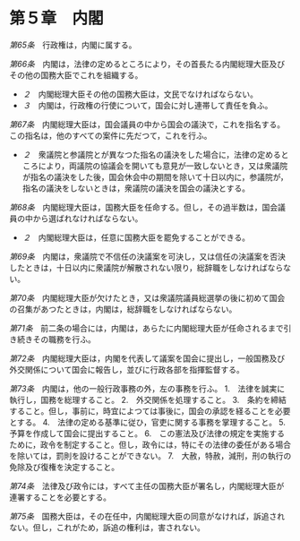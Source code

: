 第５章　内閣
============

_第65条_　行政権は，内閣に属する。

_第66条_　内閣は，法律の定めるところにより，その首長たる内閣総理大臣及びその他の国務大臣でこれを組織する。
* _２_　内閣総理大臣その他の国務大臣は，文民でなければならない。
* _３_　内閣は，行政権の行使について，国会に対し連帯して責任を負ふ。

_第67条_　内閣総理大臣は，国会議員の中から国会の議決で，これを指名する。この指名は，他のすべての案件に先だつて，これを行ふ。
* _２_　衆議院と参議院とが異なつた指名の議決をした場合に，法律の定めるところにより，両議院の協議会を開いても意見が一致しないとき，又は衆議院が指名の議決をした後，国会休会中の期間を除いて十日以内に，参議院が，指名の議決をしないときは，衆議院の議決を国会の議決とする。

_第68条_　内閣総理大臣は，国務大臣を任命する。但し，その過半数は，国会議員の中から選ばれなければならない。
* _２_　内閣総理大臣は，任意に国務大臣を罷免することができる。

_第69条_　内閣は，衆議院で不信任の決議案を可決し，又は信任の決議案を否決したときは，十日以内に衆議院が解散されない限り，総辞職をしなければならない。

_第70条_　内閣総理大臣が欠けたとき，又は衆議院議員総選挙の後に初めて国会の召集があつたときは，内閣は，総辞職をしなければならない。

_第71条_　前二条の場合には，内閣は，あらたに内閣総理大臣が任命されるまで引き続きその職務を行ふ。

_第72条_　内閣総理大臣は，内閣を代表して議案を国会に提出し，一般国務及び外交関係について国会に報告し，並びに行政各部を指揮監督する。

_第73条_　内閣は，他の一般行政事務の外，左の事務を行ふ。
1.　法律を誠実に執行し，国務を総理すること。
2.　外交関係を処理すること。
3.　条約を締結すること。但し，事前に，時宜によつては事後に，国会の承認を経ることを必要とする。
4.　法律の定める基準に従ひ，官吏に関する事務を掌理すること。
5.　予算を作成して国会に提出すること。
6.　この憲法及び法律の規定を実施するために，政令を制定すること。但し，政令には，特にその法律の委任がある場合を除いては，罰則を設けることができない。
7.　大赦，特赦，減刑，刑の執行の免除及び復権を決定すること。

_第74条_　法律及び政令には，すべて主任の国務大臣が署名し，内閣総理大臣が連署することを必要とする。

_第75条_　国務大臣は，その在任中，内閣総理大臣の同意がなければ，訴追されない。但し，これがため，訴追の権利は，害されない。
